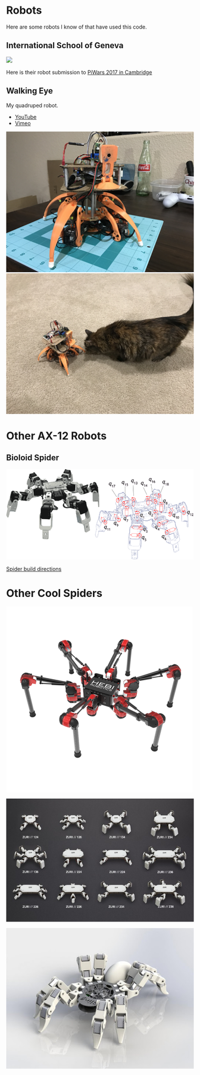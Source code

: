 # Robots

Here are some robots I know of that have used this code.

## International School of Geneva

![](giphy.gif)

Here is their robot submission to [PiWars 2017 in Cambridge](http://libraries.ecolint.ch/chasci/?p=985)

## Walking Eye

My quadruped robot.

* [YouTube](https://www.youtube.com/watch?v=kH2hlxUfCNg)
* [Vimeo](https://player.vimeo.com/video/194676675)

![](2017-02-26-robot-front.JPG)
![](2017-02-26-robot-cat.JPG)

# Other AX-12 Robots

## Bioloid Spider

![](bioloid-spider.png)

[Spider build directions](bioloid.spider.pdf)

# Other Cool Spiders

[![](hebi_hexapod.png)](https://www.hebirobotics.com/robotic-kits)

![](paper-walkers.jpg)

![](spider-8-legs.jpg)
